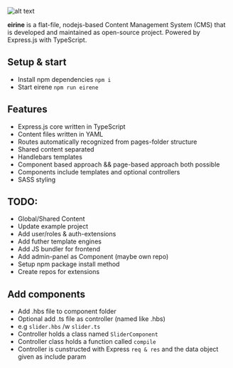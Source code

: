 ![alt text](https://raw.githubusercontent.com/SharkeyO/eirene-core/master/eireneCMS.png)

__eirine__ is a flat-file, nodejs-based Content Management System (CMS) that is developed and maintained as open-source project. Powered by Express.js with TypeScript.

## Setup & start

- Install npm dependencies `npm i`
- Start eirene `npm run eirene`

## Features

- Express.js core written in TypeScript
- Content files written in YAML
- Routes automatically recognized from pages-folder structure
- Shared content separated
- Handlebars templates
- Component based approach && page-based approach both possible
- Components include templates and optional controllers
- SASS styling

## TODO:

- Global/Shared Content
- Update example project
- Add user/roles & auth-extensions
- Add futher template engines
- Add JS bundler for frontend
- Add admin-panel as Component (maybe own repo)
- Setup npm package install method
- Create repos for extensions

## Add components

- Add .hbs file to component folder
- Optional add .ts file as controller (named like .hbs)
- e.g `slider.hbs` /w `slider.ts`
- Controller holds a class named `SliderComponent`
- Controller class holds a function called `compile`
- Controller is cunstructed with Express `req & res` and the data object given as include param